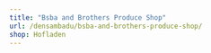 ```yaml
---
title: "Bsba and Brothers Produce Shop"
url: /densambadu/bsba-and-brothers-produce-shop/
shop: Hofladen
---
```

